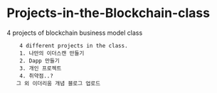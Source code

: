 # Projects-in-the-Blockchain-class
4 projects of blockchain business model class 


        4 different projects in the class.
        1. 나만의 이더스캔 만들기
        2. Dapp 만들기
        3. 개인 프로젝트
        4. 취약점..?
       그 외 이더리움 개념 블로그 업로드
